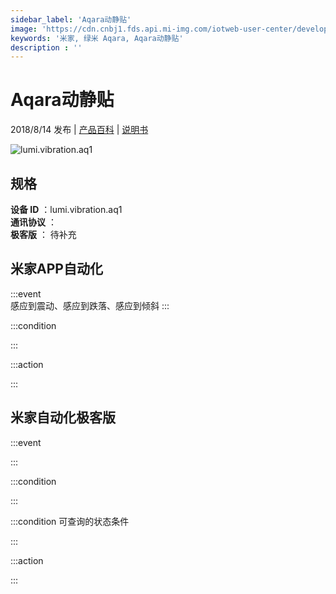 ```yaml
---
sidebar_label: 'Aqara动静贴'
image: 'https://cdn.cnbj1.fds.api.mi-img.com/iotweb-user-center/developer_1679047513058PKBwoHIA.png?GalaxyAccessKeyId=AKVGLQWBOVIRQ3XLEW&Expires=9223372036854775807&Signature=hQOxj5rjgI2fJ2eN+KsH/a4cny4='
keywords: '米家, 绿米 Aqara, Aqara动静贴'
description : ''
---
```

# Aqara动静贴

2018/8/14 发布 | [产品百科](https://home.mi.com/webapp/content/baike/product/index.html?model=lumi.vibration.aq1/) | [说明书](https://home.mi.com/views/introduction.html?model=lumi.vibration.aq1&region=cn)

![lumi.vibration.aq1](https://cdn.cnbj1.fds.api.mi-img.com/iotweb-user-center/developer_1679047513058PKBwoHIA.png?GalaxyAccessKeyId=AKVGLQWBOVIRQ3XLEW&Expires=9223372036854775807&Signature=hQOxj5rjgI2fJ2eN+KsH/a4cny4=)

## 规格  
> 
**设备 ID** ：lumi.vibration.aq1  
**通讯协议** ：  
**极客版**  ： 待补充 


## 米家APP自动化  

:::event  
感应到震动、感应到跌落、感应到倾斜
:::

:::condition  

:::

:::action   

:::

## 米家自动化极客版  

:::event  

:::

:::condition  

:::

:::condition 可查询的状态条件  

:::

:::action  

:::

        
